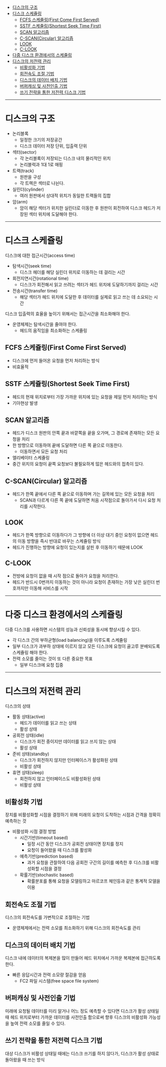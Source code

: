 - [디스크의 구조](#디스크의-구조)
- [디스크 스케쥴링](#디스크-스케쥴링)
  - [FCFS 스케쥴링(First Come First Served)](#fcfs-스케쥴링first-come-first-served)
  - [SSTF 스케쥴링(Shortest Seek Time First)](#sstf-스케쥴링shortest-seek-time-first)
  - [SCAN 알고리즘](#scan-알고리즘)
  - [C-SCAN(Circular) 알고리즘](#c-scancircular-알고리즘)
  - [LOOK](#look)
  - [C-LOOK](#c-look)
- [다중 디스크 환경에서의 스케쥴링](#다중-디스크-환경에서의-스케쥴링)
- [디스크의 저전력 관리](#디스크의-저전력-관리)
  - [비활성화 기법](#비활성화-기법)
  - [회전속도 조절 기법](#회전속도-조절-기법)
  - [디스크의 데이터 배치 기법](#디스크의-데이터-배치-기법)
  - [버퍼캐싱 및 사전인출 기법](#버퍼캐싱-및-사전인출-기법)
  - [쓰기 전략을 통한 저전력 디스크 기법](#쓰기-전략을-통한-저전력-디스크-기법)

---

# 디스크의 구조

- 논리블록
  - 일정한 크기의 저장공간
  - 디스크 데이터 저장 단위, 입출력 단위
- 섹터(sector)
  - 각 논리블록이 저장되는 디스크 내의 물리적인 위치
  - 논리블럭과 1대 1로 매핑
- 트랙(track)
  - 원판을 구성
  - 각 트렉은 섹터로 나뉜다.
- 실린더(cylinder)
  - 여러 원판에서 상대적 위치가 동일한 트랙들의 집합
- 암(arm)
  - 암이 해당 섹터가 위치한 실린더로 이동한 후 원판이 회전하여 디스크 헤드가 저장된 섹터 위치에 도달해야 한다.

---

# 디스크 스케쥴링

디스크에 대한 접근시간(access time)

- 탐색시간(seek time)
  - 디스크 헤더를 해당 실린더 위치로 이동하는 데 걸리는 시간
- 회전지연시간(rotational time)
  - 디스크가 회전해서 읽고 쓰려는 섹터가 헤드 위치에 도달하기까지 걸리는 시간
- 전송시간(transfer time)
  - 해당 섹터가 헤드 위치에 도달한 후 데이터를 실제로 읽고 쓰는 데 소요되는 시간

디스크 입출력의 효율을 높이기 위해서는 접근시간을 최소화해야 한다.

- 운영체제는 탐색시간을 줄여야 한다.
  - 헤드의 움직임을 최소화하는 스케쥴링

## FCFS 스케쥴링(First Come First Served)

- 디스크에 먼저 들어온 요청을 먼저 처리하는 방식
- 비효율적

## SSTF 스케쥴링(Shortest Seek Time First)

- 헤드의 현재 위치로부터 가장 가까운 위치에 있는 요청을 제일 먼저 처리하는 방식
- 기아현상 발생

## SCAN 알고리즘

- 헤드가 디스크 원판의 안쪽 끝과 바깥쪽을 끝을 오가며, 그 경로에 존재하는 모든 요청을 처리
- 한 방향으로 이동하여 끝에 도달하면 다른 쪽 끝으로 이동한다.
  - 이동하면서 모든 요청 처리
- 엘리베이터 스케쥴링
- 중간 위치의 요청이 끝쪽 요청보다 불필요하게 많은 헤드와의 접촉이 있다.

## C-SCAN(Circular) 알고리즘

- 헤드가 한쪽 끝에서 다른 쪽 끝으로 이동하며 가는 길목에 있는 모든 요청을 처리
  - SCAN과 다르게 다른 쪽 끝에 도달하면 처음 시작점으로 돌아가서 다시 요청 처리를 시작한다.

## LOOK

- 헤드가 한쪽 방향으로 이동하다가 그 방향에 더 이상 대기 중인 요청이 없으면 헤드의 이동 방향을 즉시 반대로 바꾸는 스케쥴링 방식
- 헤드가 진행하는 방향에 요청이 있는지를 살핀 후 이동하기 때문에 LOOK

## C-LOOK

- 전방에 요청이 없을 때 시작 점으로 돌아가 요청을 처리한다.
- 헤드가 반드시 0번까지 이동하는 것이 아니라 요청이 존재하는 가장 낮은 실린더 번호까지만 이동해 서비스를 시작

---

# 다중 디스크 환경에서의 스케쥴링

다중 디스크를 사용하면 시스템의 성능과 신뢰성을 동시에 향상시킬 수 있다.

- 각 디스크 간의 부하균형(load balancing)을 이루도록 스케쥴링
- 일부 디스크가 과부하 상태에 이르지 않고 모든 디스크에 요청이 골고루 분배되도록 스케쥴링 해야 한다.
- 전력 소모를 줄이는 것이 또 다른 중요한 목표
  - 일부 디스크에 요청 집중

---

# 디스크의 저전력 관리

디스크의 상태

- 활동 상태(active)
  - 헤드가 데이터를 읽고 쓰는 상태
  - 활성 상태
- 공회전 상태(idle)
  - 디스크가 회전 중이지만 데이터를 읽고 쓰지 않는 상태
  - 활성 상태
- 준비 상태(standby)
  - 디스크가 회전하지 않지만 인터페이스가 활성화된 상태
  - 비활성 상태
- 휴면 상태(sleep)
  - 회전하지 않고 인터페이스도 비활성화된 상태
  - 비활성 상태

## 비활성화 기법

장치를 비활성화할 시점을 결정하기 위해 미래의 요청이 도착하는 시점과 간격을 정확히 예측하는 것

- 비활성화 시점 결정 방법
  - 시간기반(timeout based)
    - 일정 시간 동안 디스크가 공회전 상태이면 장치를 정지
    - 요청이 들어왔을 때 디스크를 활성화
  - 예측기반(prediction based)
    - 과거 요청을 관찰하여 다음 공회전 구간의 길이를 예측한 후 디스크를 비활성화할 시점을 결정
  - 확률기반(stochastic based)
    - 확률분포를 통해 요청을 모델링하고 마르코프 체인등과 같은 통계적 모델을 이용

## 회전속도 조절 기법

디스크의 회전속도를 가변적으로 조절하는 기법

- 운영체제에서는 전력 소모를 최소화하기 위해 디스크의 회전속도를 관리

## 디스크의 데이터 배치 기법

디스크 내에 데이터의 복제본을 많이 만들어 헤드 위치에서 가까운 복제본에 접근하도록 한다.

- 빠른 응답시간과 전력 소모량 절감을 얻음
  - FC2 파일 시스템(free space file system)

## 버퍼캐싱 및 사전인출 기법

미래에 요청될 데이터를 미리 알거나 어느 정도 예측할 수 있다면 디스크가 활성 상태일 때 헤드 위치로부터 가까운 데이터를 사전인출 함으로써 향후 디스크의 비활성화 가능성을 높여 전력 소모를 줄일 수 있다.

## 쓰기 전략을 통한 저전력 디스크 기법

대상 디스크가 비활성 상태일 때에는 디스크 쓰기를 하지 않다가, 디스크가 활성 상태로 돌아왔을 때 쓰는 방식
